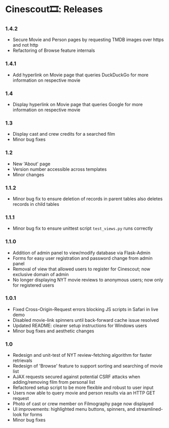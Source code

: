 # Cinescout🎞: Releases

### 1.4.2
- Secure Movie and Person pages by requesting TMDB images over https and not http
- Refactoring of Browse feature internals

### 1.4.1
- Add hyperlink on Movie page that queries DuckDuckGo for more information on respective movie 

### 1.4
- Display hyperlink on Movie page that queries Google for more information on respective movie 

### 1.3
- Display cast and crew credits for a searched film
- Minor bug fixes


### 1.2
- New 'About' page
- Version number accessible across templates
- Minor changes

### 1.1.2
- Minor bug fix to ensure deletion of records in parent tables also deletes records in child tables

### 1.1.1
- Minor bug fix to ensure unittest script `test_views.py` runs correctly

### 1.1.0
- Addition of admin panel to view/modify database via Flask-Admin
- Forms for easy user registration and password change from admin panel
- Removal of view that allowed users to register for Cinescout; now exclusive domain of admin
- No longer displaying NYT movie reviews to anonymous users; now only for registered users

### 1.0.1
- Fixed Cross-Origin-Request errors blocking JS scripts in Safari in live demo
- Disabled movie-link spinners until back-forward cache issue resolved
- Updated README: clearer setup instructions for Windows users
- Minor bug fixes and aesthetic changes

### 1.0
- Redesign and unit-test of NYT review-fetching algorithm for faster retrievals
- Redesign of 'Browse' feature to support sorting and searching of movie list  
- AJAX requests secured against potential CSRF attacks when adding/removing film from personal list
- Refactored setup script to be more flexible and robust to user input
- Users now able to query movie and person results via an HTTP GET request
- Photo of cast or crew member on Filmography page now displayed
- UI improvements: highlighted menu buttons, spinners, and streamlined-look for forms
- Minor bug fixes
